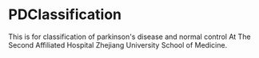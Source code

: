 # PDClassification
This is for classification of parkinson's disease and normal control
At The Second Affiliated Hospital Zhejiang University School of Medicine. 
